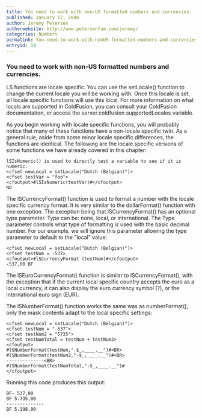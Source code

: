 ```yaml
---
title: You need to work with non-US formatted numbers and currencies.
published: January 12, 2006
author: Jeremy Petersen
authorwebsite: http://www.petersenfam.com/jeremy/
categories: Numbers
permalink: You-need-to-work-with-nonUS-formatted-numbers-and-currencies.html
entryid: 19
---
```


<h3>You need to work with non-US formatted numbers and currencies.</h3>

<p>
LS functions are locale specific.  You can use the setLocale() function to change the current locale you will be working with.  Once this locale is set, all locale specific functions will use this local.  For more information on what locals are supported in ColdFusion, you can consult your ColdFusion documentation, or access the server.coldfusion.supportedLocales variable.
</p>

<p>
As you begin working with locale specific functions, you will probably notice that many of these functions have a non-locale specific twin.  As a general rule, aside from some minor locale specific differences, the functions are identical.  The following are the locale specific versions of some functions we have already covered in this chapter:
</p>

<pre><code class="language-markup">lSIsNumeric() is used to directly test a variable to see if it is numeric.  
&lt;cfset newLocal = setLocale(&quot;Dutch (Belgian)&quot;)&gt;
&lt;cfset testVar = &quot;foo&quot;&gt;
&lt;cfoutput&gt;#lSIsNumeric(testVar)#&lt;/cfoutput&gt;
NO
</code></pre>

<p>
The lSCurrencyFormat() function is used to format a number with the locale specific currency format.  It is very similar to the dollarFormat() function with one exception.  The exception being that lSCurrencyFormat() has an optional type parameter.  Type can be: none, local, or international.  The Type parameter controls what type of formatting is used with the basic decimal number.  For our example, we will ignore this parameter allowing the type parameter to default to the "local" value:
</p>

<pre><code class="language-markup">&lt;cfset newLocal = setLocale(&quot;Dutch (Belgian)&quot;)&gt;
&lt;cfset testNum = -537&gt;
&lt;cfoutput&gt;#lSCurrencyFormat (testNum)#&lt;/cfoutput&gt;
-537,00 BF
</code></pre>

<p>
The lSEuroCurrencyFormat() function is similar to lSCurrencyFormat(), with the exception that if the current local specific country accepts the euro as a local currency, it can also display the euro currency symbol (?), or the international euro sign (EUR).
</p>

<p>
The lSNumberFormat() function works the same was as numberFormat(), only the mask contents adapt to the local specific settings:
</p>

<pre><code class="language-markup">&lt;cfset newLocal = setLocale(&quot;Dutch (Belgian)&quot;)&gt;
&lt;cfset testNum = &quot;-537&quot;&gt;
&lt;cfset testNum2 = &quot;5735&quot;&gt;
&lt;cfset testNumTotal = testNum + testNum2&gt;
&lt;cfoutput&gt;
#lSNumberFormat(testNum,&quot;-$_,____.__&quot;)#&lt;BR&gt;
#lSNumberFormat(testNum2,&quot;-$_,____.__&quot;)#&lt;BR&gt;
--------------&lt;BR&gt;
#lSNumberFormat(testNumTotal,&quot;-$_,____.__&quot;)#
&lt;/cfoutput&gt;
</code></pre>

<p>
Running this code produces this output:
</p>

<pre><code class="language-markup">BF- 537,00
BF 5.735,00
--------------
BF 5.198,00
</code></pre>



